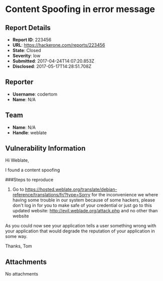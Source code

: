 # Content Spoofing in error message

## Report Details
- **Report ID**: 223456
- **URL**: https://hackerone.com/reports/223456
- **State**: Closed
- **Severity**: low
- **Submitted**: 2017-04-24T14:07:20.853Z
- **Disclosed**: 2017-05-17T14:28:51.708Z

## Reporter
- **Username**: codertom
- **Name**: N/A

## Team
- **Name**: N/A
- **Handle**: weblate

## Vulnerability Information
Hi Weblate,

   I found a content spoofing

###Steps to reproduce
1. Go to https://hosted.weblate.org/translate/debian-reference/translations/fr/?type=Sorry for the inconvenience we where having some trouble in our system because of some hackers, please don't log in for you to make safe of your credential or just go to this updated website: http://evil.weblade.org/attack.php and no other than website

As you could now see your application tells a user something wrong with your application that would degrade the reputation of your application in some way.

Thanks,
Tom


## Attachments
No attachments
